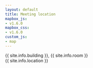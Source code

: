 ```yaml
---
layout: default
title: Meeting location
mapbox_js:
- v1.6.0
mapbox_css:
- v1.6.0
custom_js:
- map
---
```


{{ site.info.building }}, {{ site.info.room }}  
{{ site.info.location }}  

<div id='mapwrap'>
	<div id='map'></div>
</div>
<br>
  

